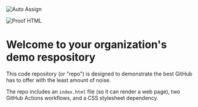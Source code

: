 ![Auto Assign](https://github.com/QueenHN-Production/demo-repository/actions/workflows/auto-assign.yml/badge.svg)

![Proof HTML](https://github.com/QueenHN-Production/demo-repository/actions/workflows/proof-html.yml/badge.svg)

# Welcome to your organization's demo respository
This code repository (or "repo") is designed to demonstrate the best GitHub has to offer with the least amount of noise.

The repo includes an `index.html` file (so it can render a web page), two GitHub Actions workflows, and a CSS stylesheet dependency.
